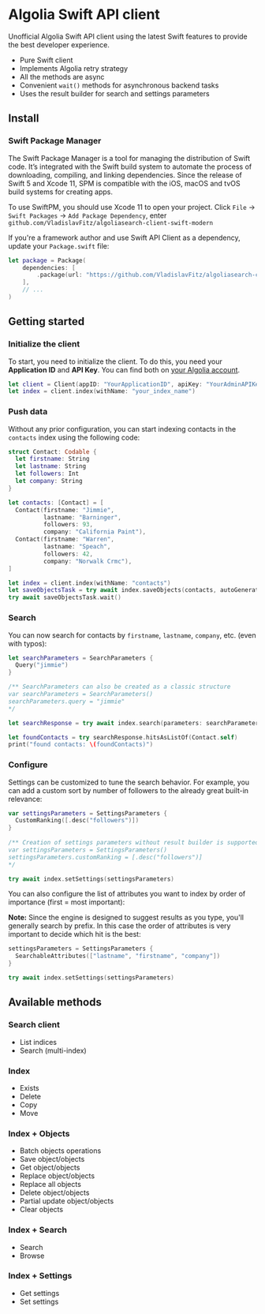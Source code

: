 # Algolia Swift API client

Unofficial Algolia Swift API client using the latest Swift features to provide the best developer experience.

- Pure Swift client
- Implements Algolia retry strategy
- All the methods are async
- Convenient `wait()` methods for asynchronous backend tasks
- Uses the result builder for search and settings parameters

## Install

### Swift Package Manager

The Swift Package Manager is a tool for managing the distribution of Swift code.
It’s integrated with the Swift build system to automate the process of downloading, compiling, and linking dependencies.
Since the release of Swift 5 and Xcode 11, SPM is compatible with the iOS,
macOS and tvOS build systems for creating apps.

To use SwiftPM, you should use Xcode 11 to open your project. Click `File` -> `Swift Packages`
-> `Add Package Dependency`, enter `github.com/VladislavFitz/algoliasearch-client-swift-modern`

If you're a framework author and use Swift API Client as a dependency, update your `Package.swift` file:

```swift
let package = Package(
    dependencies: [
        .package(url: "https://github.com/VladislavFitz/algoliasearch-client-swift-modern", from: "0.1.0")
    ],
    // ...
)
```

## Getting started

### Initialize the client

To start, you need to initialize the client. To do this, you need your **Application ID** and **API Key**.
You can find both on [your Algolia account](https://www.algolia.com/api-keys).

```swift
let client = Client(appID: "YourApplicationID", apiKey: "YourAdminAPIKey")
let index = client.index(withName: "your_index_name")
```

### Push data

Without any prior configuration, you can start indexing contacts in the `contacts` index using the following code:

```swift
struct Contact: Codable {
  let firstname: String
  let lastname: String
  let followers: Int
  let company: String
}

let contacts: [Contact] = [
  Contact(firstname: "Jimmie",
          lastname: "Barninger",
          followers: 93,
          company: "California Paint"),
  Contact(firstname: "Warren",
          lastname: "Speach",
          followers: 42,
          company: "Norwalk Crmc"),
]

let index = client.index(withName: "contacts")
let saveObjectsTask = try await index.saveObjects(contacts, autoGeneratingObjectID: true)
try await saveObjectsTask.wait()
```

### Search

You can now search for contacts by `firstname`, `lastname`, `company`, etc. (even with typos):

```swift
let searchParameters = SearchParameters {
  Query("jimmie")
}

/** SearchParameters can also be created as a classic structure
var searchParameters = SearchParameters()
searchParameters.query = "jimmie"
*/

let searchResponse = try await index.search(parameters: searchParameters)

let foundContacts = try searchResponse.hitsAsListOf(Contact.self)
print("found contacts: \(foundContacts)")
```

### Configure

Settings can be customized to tune the search behavior.
For example, you can add a custom sort by number of followers to the already great built-in relevance:

```swift
var settingsParameters = SettingsParameters {
  CustomRanking([.desc("followers")])
}
    
/** Creation of settings parameters without result builder is supported
var settingsParameters = SettingsParameters()
settingsParameters.customRanking = [.desc("followers")]
*/

try await index.setSettings(settingsParameters)
```

You can also configure the list of attributes you want to index by order of importance (first = most important):

**Note:** Since the engine is designed to suggest results as you type, you'll generally search by prefix.
In this case the order of attributes is very important to decide which hit is the best:

```swift
settingsParameters = SettingsParameters {
  SearchableAttributes(["lastname", "firstname", "company"])
}

try await index.setSettings(settingsParameters)
```

## Available methods

### Search client

- List indices
- Search (multi-index)

### Index

- Exists
- Delete
- Copy
- Move

### Index + Objects

- Batch objects operations
- Save object/objects
- Get object/objects
- Replace object/objects
- Replace all objects
- Delete object/objects
- Partial update object/objects
- Clear objects

### Index + Search

- Search
- Browse

### Index + Settings

- Get settings
- Set settings
